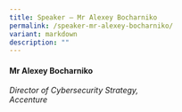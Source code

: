 ```yaml
---
title: Speaker – Mr Alexey Bocharniko
permalink: /speaker-mr-alexey-bocharniko/
variant: markdown
description: ""
---
```

#### **Mr Alexey Bocharniko**

*Director of Cybersecurity Strategy, <br> Accenture*